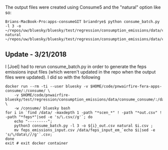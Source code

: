 The output files were created using Consume5 and the "natural" option like so:

```
Brians-MacBook-Pro:apps-consumeGIT briandrye$ python consume_batch.py -l 3 -o ~/repos/uw/bluesky/bluesky/test/regression/consumption_emissions/data/consume5_regression/scen_1_out.csv natural ~/repos/uw/bluesky/bluesky/test/regression/consumption_emissions/data/consume5_regression/scen_1.csv
```

## Update - 3/21/2018

I [Joel] had to rerun consume_batch.py in order to generate the feps emissions input files (which weren't updated in the repo when the output files were updated).  I did so with the following

```
docker run --rm -ti --user bluesky -v $HOME/code/pnwairfire-fera-apps-consume/:/consume/ \
    -v $HOME/code/pnwairfire-bluesky/test/regression/consumption_emissions/data/consume_consume/:/data/ \
    -w /consume/ bluesky bash
for i in `find /data/ -maxdepth 1 -path "*scen_*" ! -path "*out.csv" ! -path "*feps*"|sed -e 's/\.csv//g'`; do
    echo "---------";
    python3 consume_batch.py -l 3 -o ${i}_out.csv natural $i.csv ;
    mv feps_emissions_input.csv /data/feps_input_em_`echo $i|sed -e 's/\/data\///g'`.csv;
done
exit # exit docker container
```
